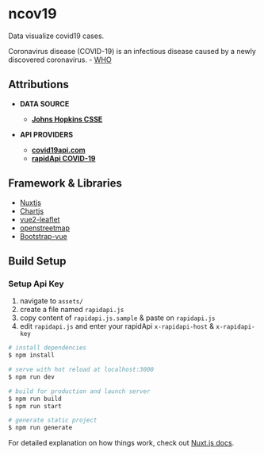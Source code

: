 # ncov19

Data visualize covid19 cases.

Coronavirus disease (COVID-19) is an infectious disease caused by a newly discovered coronavirus. - [WHO](https://www.who.int/health-topics/coronavirus#tab=tab_1)

## Attributions

- **DATA SOURCE**
  - [**Johns Hopkins CSSE**](https://github.com/CSSEGISandData/COVID-19)
- **API PROVIDERS**

  - [**covid19api.com**](https://covid19api.com/)
  - [**rapidApi COVID-19**](https://rapidapi.com/api-sports/api/covid-193)

## Framework & Libraries

- [Nuxtjs](https://nuxtjs.org/guide/installation)
- [Chartjs](https://www.chartjs.org/)
- [vue2-leaflet](https://vue2-leaflet.netlify.com/)
- [openstreetmap](https://www.openstreetmap.org/)
- [Bootstrap-vue](bootstrap-vue.js.org/)

## Build Setup

### Setup Api Key

1. navigate to `assets/`
2. create a file named `rapidapi.js`
3. copy content of `rapidapi.js.sample` & paste on `rapidapi.js`
4. edit `rapidapi.js` and enter your rapidApi `x-rapidapi-host` & `x-rapidapi-key`

```bash
# install dependencies
$ npm install

# serve with hot reload at localhost:3000
$ npm run dev

# build for production and launch server
$ npm run build
$ npm run start

# generate static project
$ npm run generate
```

For detailed explanation on how things work, check out [Nuxt.js docs](https://nuxtjs.org).
